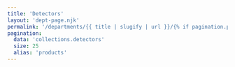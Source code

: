 ```yaml
---
title: 'Detectors'
layout: 'dept-page.njk'
permalink: '/departments/{{ title | slugify | url }}/{% if pagination.pageNumber > 0 %}{{pagination.pageNumber | plus: 1 }}/{% endif %}'
pagination:
  data: 'collections.detectors'
  size: 25
  alias: 'products'
---
```

